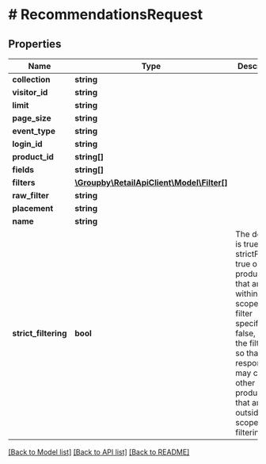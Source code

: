# # RecommendationsRequest

## Properties

Name | Type | Description | Notes
------------ | ------------- | ------------- | -------------
**collection** | **string** |  |
**visitor_id** | **string** |  | [optional]
**limit** | **string** |  | [optional]
**page_size** | **string** |  | [optional]
**event_type** | **string** |  | [optional]
**login_id** | **string** |  | [optional]
**product_id** | **string[]** |  | [optional]
**fields** | **string[]** |  | [optional]
**filters** | [**\Groupby\RetailApiClient\Model\Filter[]**](Filter.md) |  | [optional]
**raw_filter** | **string** |  | [optional]
**placement** | **string** |  | [optional]
**name** | **string** |  | [optional]
**strict_filtering** | **bool** | The default is true. If strictFiltering true only products that are within the scope of the filter specified. If false, relax the filtering so that the response may contain other products that are outside the scope of the filtering. | [optional]

[[Back to Model list]](../../README.md#models) [[Back to API list]](../../README.md#endpoints) [[Back to README]](../../README.md)
